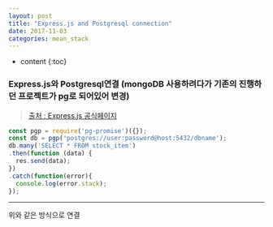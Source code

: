 ```yaml
---
layout: post
title: "Express.js and Postgresql connection"
date: 2017-11-03
categories: mean_stack 
---
```


* content
{:toc}

### Express.js와 Postgresql연결 (mongoDB 사용하려다가 기존의 진행하던 프로젝트가 pg로 되어있어 변경)
> [출처 : Express.js 공식페이지](http://expressjs.com/ko/guide/database-integration.html)

```javascript
const pgp = require('pg-promise')({});
const db = pgp('postgres://user:password@host:5432/dbname');
db.many('SELECT * FROM stock_item')
.then(function (data) {
  res.send(data);
})
.catch(function(error){
  console.log(error.stack);
});
```
***
위와 같은 방식으로 연결